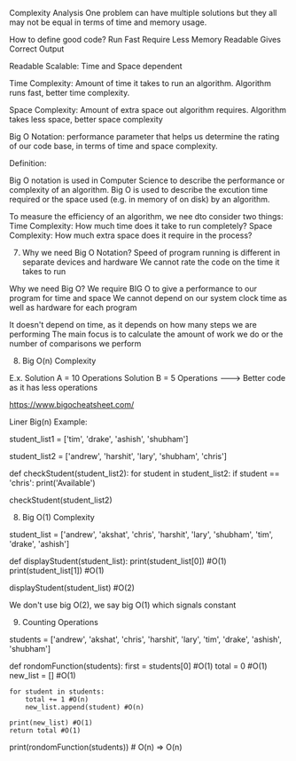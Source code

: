 Complexity Analysis
One problem can have multiple solutions but they all may not be equal in terms of time and memory usage.

How to define good code?
Run Fast
Require Less Memory
Readable Gives Correct Output

Readable
Scalable: Time and Space dependent 

Time Complexity: 
Amount of time it takes to run an algorithm.
Algorithm runs fast, better time complexity. 

Space Complexity: 
Amount of extra space out algorithm requires. 
Algorithm takes less space, better space complexity

Big O Notation: performance parameter that helps us determine the rating of our code base, in terms of time and space complexity.

Definition:

Big O notation is used in Computer Science to describe the performance or complexity of an algorithm. Big O is used to describe the excution time required or the space used (e.g. in memory of on disk) by an algorithm.

To measure the efficiency of an algorithm, we nee dto consider two things:
Time Complexity: How much time does it take to run completely?
Space Complexity: How much extra space does it require in the process?

7. Why we need Big O Notation?
Speed of program running is different in separate devices and hardware
We cannot rate the code on the time it takes to run

Why we need Big O?
We require BIG O to give a performance to our program for time and space
We cannot depend on our system clock time as well as hardware for each program

It doesn't depend on time, as it depends on how many steps we are performing
The main focus is to calculate the amount of work we do or the number of comparisons we perform

8. Big O(n) Complexity

E.x. 
Solution A = 10 Operations
Solution B = 5 Operations ---> Better code as it has less operations

https://www.bigocheatsheet.com/

Liner Big(n) Example:

student_list1 = ['tim', 'drake', 'ashish', 'shubham']

student_list2 = ['andrew', 'harshit', 'lary', 'shubham', 'chris']

def checkStudent(student_list2):
    for student in student_list2:
        if student == 'chris':
            print('Available')

checkStudent(student_list2) 

8. Big O(1) Complexity

student_list = ['andrew', 'akshat', 'chris', 'harshit', 'lary', 'shubham', 'tim', 'drake', 'ashish']

def displayStudent(student_list):
    print(student_list[0]) #O(1)
    print(student_list[1]) #O(1)

displayStudent(student_list) #O(2)

We don't use big O(2), we say big O(1) which signals constant

9. Counting Operations

students = ['andrew', 'akshat', 'chris', 'harshit', 'lary', 'tim', 'drake', 'ashish', 'shubham']

def rondomFunction(students):
    first = students[0] #O(1)
    total = 0 #O(1) 
    new_list = [] #O(1)

    for student in students:
        total += 1 #O(n)
        new_list.append(student) #O(n)
    
    print(new_list) #O(1)   
    return total #O(1)

print(rondomFunction(students)) # O(n) => O(n)

